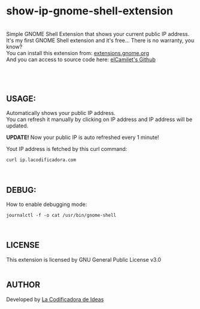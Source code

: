 # show-ip-gnome-shell-extension
\
Simple GNOME Shell Extension that shows your current public IP address.  
It's my first GNOME Shell extension and it's free... There is no warranty, you know?  
You can install this extension from: [extensions.gnome.org](https://extensions.gnome.org/extension/6087/show-current-public-ip/)  
And you can access to source code here: [elCamilet's Github](https://github.com/elcamilet/show-ip-gnome-shell-extension)
## &nbsp;
## USAGE:
Automatically shows your public IP address.  
You can refresh it manually by clicking on IP address and IP address will be updated.

**UPDATE!** Now your public IP is auto refreshed every 1 minute!

Yout IP address is fetched by this curl command:
```
curl ip.lacodificadora.com
```
&nbsp;
## DEBUG:
How to enable debugging mode:  
```
journalctl -f -o cat /usr/bin/gnome-shell
```
&nbsp;
## LICENSE
This extension is licensed by GNU General Public License v3.0  
&nbsp;
## AUTHOR
Developed by [La Codificadora de Ideas](https://lacodificadora.com)

